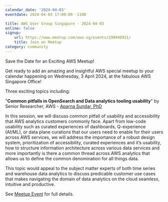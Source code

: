 ```yaml
---
calendar_date: '2024-04-03'
eventdate: 2024-04-03 17:00:00 -1100

title: AWS User Group Singapore - 2024-04-03
online: false
signup:
    url: https://www.meetup.com/aws-sg/events/299946921/
    title: Join on Meetup
category: community
---
```


Save the Date for an Exciting AWS Meetup!

Get ready to add an amazing and insightful AWS special meetup to your calendar happening on Wednesday, 3 April 2024, at the fabulous AWS Singapore Office!

Three exciting topics including:

"**Common pitfalls in OpenSearch and Data analytics tooling usability**" by Senior Researcher, AWS - [Aparna Sundar, PhD](https://opensearch.org/community/members/aparna-sundar.html)

In this session, we will discuss common pitfall of usability and accessibility that AWS analytics customers commonly face. Apart from low-code usability such as curated experiences of dashboards, Q-experience (AI/ML), or data plane curations that our users need to enable for their users across AWS services, we will address the importance of a robust design system, prioritization of accessibility, curated experiences and it’s usability, how to structure information architecture across various data services and more importantly is there a common thread across AWS analytics that allows us to define the common denomination for all things data.

This topic would appeal to the subject matter experts of both time series and warehouse data analytics to discuss predicable customer use cases that makes navigating the domain of data analytics on the cloud seamless, intuitive and productive.

See [Meetup Event](https://www.meetup.com/aws-sg/events/299946921/) for full details.
